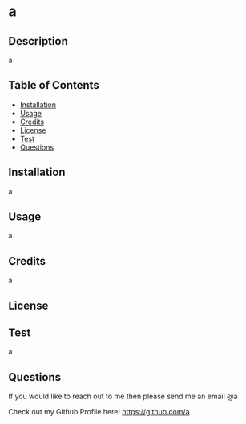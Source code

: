 # a

## Description

a

## Table of Contents

- [Installation](#installation)
- [Usage](#usage)
- [Credits](#credits)
- [License](#license)
- [Test](#test)
- [Questions](#questions)

## Installation

a

## Usage

a

## Credits

a

## License



## Test

a

## Questions

If you would like to reach out to me then please send me an email @a

Check out my Github Profile here!
https://github.com/a


  
